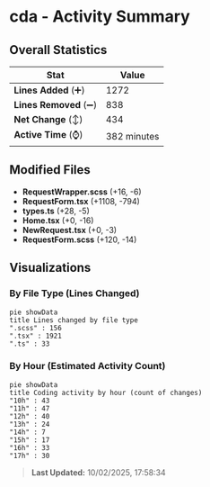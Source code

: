 # cda - Activity Summary 

## Overall Statistics

| Stat                   | Value                                                             |
| ---------------------- | ----------------------------------------------------------------- |
| **Lines Added** (➕)   | 1272                                          |
| **Lines Removed** (➖) | 838                                        |
| **Net Change** (↕)    | 434                |
| **Active Time** (⌚)   | 382 minutes |


## Modified Files
- **RequestWrapper.scss** (+16, -6)
- **RequestForm.tsx** (+1108, -794)
- **types.ts** (+28, -5)
- **Home.tsx** (+0, -16)
- **NewRequest.tsx** (+0, -3)
- **RequestForm.scss** (+120, -14)

## Visualizations

### By File Type (Lines Changed)

```mermaid
pie showData
title Lines changed by file type
".scss" : 156
".tsx" : 1921
".ts" : 33
```

### By Hour (Estimated Activity Count)

```mermaid
pie showData
title Coding activity by hour (count of changes)
"10h" : 43
"11h" : 47
"12h" : 40
"13h" : 24
"14h" : 7
"15h" : 17
"16h" : 33
"17h" : 30
```


> **Last Updated:** 10/02/2025, 17:58:34